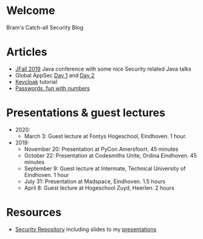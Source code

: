 # Welcome

Bram's Catch-all Security Blog

# Articles
* [JFall 2019](2019-10-31_JFall/JFall.md) Java conference with some nice Security related Java talks
* Global AppSec [Day 1](2019-09-26_Global_AppSec/Day_1.md) and [Day 2](2019-09-26_Global_AppSec/Day_2.md)
* [Keycloak](2019-08-20_keycloak_tutorial/README.md) tutorial
* [Passwords, fun with numbers](2019-02-20_passwords_fun_with_numbers/README.md)


# Presentations & guest lectures
* 2020:
  * March 3: Guest lecture at Fontys Hogeschool, Eindhoven. 1 hour.
* 2019:
  * November 20: Presentation at PyCon Amersfoort. 45 minutes
  * October 22: Presentation at Codesmiths Unite, Ordina Eindhoven. 45 minutes
  * September 9: Guest lecture at Intermate, Technical University of Eindhoven. 1 hour
  * July 31: Presentation at Madspace, Eindhoven. 1.5 hours
  * April 8: Guest lecture at Hogeschool Zuyd, Heerlen. 2 hours

# Resources
* [Security Repository](https://github.com/brampat/security) including slides to my [presentations](https://github.com/brampat/security/tree/master/publications/presentation)